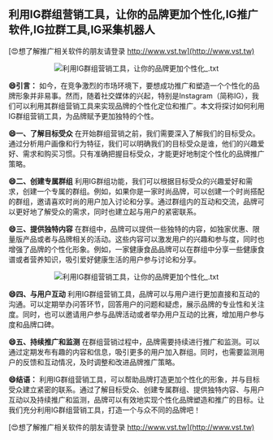 ## **利用IG群组营销工具，让你的品牌更加个性化,IG推广软件,IG拉群工具,IG采集机器人**

[😍想了解推广相关软件的朋友请登录 http://www.vst.tw](http://www.vst.tw)

 <center><img src="https://vst.tw/MP4/tuiguang/png/8.png" alt="利用IG群组营销工具，让你的品牌更加个性化_.txt"></center>

**😄引言：**
如今，在竞争激烈的市场环境下，要想成功推广和塑造一个个性化的品牌形象并非易事。然而，随着社交媒体的兴起，特别是Instagram（简称IG），我们可以利用其群组营销工具来实现品牌的个性化定位和推广。本文将探讨如何利用IG群组营销工具，为品牌赋予更加独特的个性。

**😄一、了解目标受众**
在开始群组营销之前，我们需要深入了解我们的目标受众。通过分析用户画像和行为特征，我们可以明确我们的目标受众是谁，他们的兴趣爱好、需求和购买习惯。只有准确把握目标受众，才能更好地制定个性化的品牌推广策略。

**😄二、创建专属群组**
利用IG群组功能，我们可以根据目标受众的兴趣爱好和需求，创建一个专属的群组。例如，如果你是一家时尚品牌，可以创建一个时尚搭配的群组，邀请喜欢时尚的用户加入讨论和分享。通过群组内的互动和交流，品牌可以更好地了解受众的需求，同时也建立起与用户的紧密联系。

**😄三、提供独特内容**
在群组中，品牌可以提供一些独特的内容，如独家优惠、限量版产品或者与品牌相关的活动。这些内容可以激发用户的兴趣和参与度，同时也增强了品牌的个性化形象。例如，一家健康食品品牌可以在群组中分享一些健康食谱或者营养知识，吸引爱好健康生活的用户参与讨论和分享。

 <center><img src="https://vst.tw/MP4/tuiguang/png/2.png" alt="利用IG群组营销工具，让你的品牌更加个性化_.txt"></center>

**😄四、与用户互动**
利用IG群组营销工具，品牌可以与用户进行更加直接和互动的沟通。可以定期举办问答环节，回答用户的问题和疑虑，展示品牌的专业性和关注度。同时，也可以邀请用户参与品牌活动或者举办用户互动的比赛，增加用户参与度和品牌口碑。

**😄五、持续推广和监测**
在群组营销过程中，品牌需要持续进行推广和监测。可以通过定期发布有趣的内容和信息，吸引更多的用户加入群组。同时，也需要监测用户的反馈和互动情况，及时调整和改进品牌推广策略。

**😄结语：**
利用IG群组营销工具，可以帮助品牌打造更加个性化的形象，并与目标受众建立紧密的联系。通过了解目标受众、创建专属群组、提供独特内容、与用户互动以及持续推广和监测，品牌可以有效地实现个性化品牌塑造和推广的目标。让我们充分利用IG群组营销工具，打造一个与众不同的品牌吧！

[😍想了解推广相关软件的朋友请登录 http://www.vst.tw](http://www.vst.tw)



